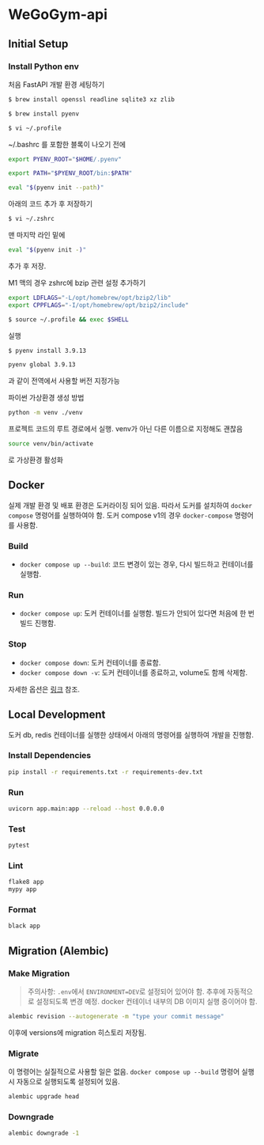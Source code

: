 # WeGoGym-api
## Initial Setup
### Install Python env
처음 FastAPI 개발 환경 세팅하기

```bash
$ brew install openssl readline sqlite3 xz zlib
```

```bash
$ brew install pyenv
```

```bash
$ vi ~/.profile
```

~/.bashrc 를 포함한 블록이 나오기 전에 

```bash
export PYENV_ROOT="$HOME/.pyenv"

export PATH="$PYENV_ROOT/bin:$PATH"

eval "$(pyenv init --path)"
```

아래의 코드 추가 후 저장하기

```bash
$ vi ~/.zshrc
```

맨 마지막 라인 밑에 

```bash
eval "$(pyenv init -)"

```

추가 후 저장.

M1 맥의 경우 zshrc에 bzip 관련 설정 추가하기
```bash
export LDFLAGS="-L/opt/homebrew/opt/bzip2/lib"
export CPPFLAGS="-I/opt/homebrew/opt/bzip2/include"
```

```bash
$ source ~/.profile && exec $SHELL
```

실행

```bash
$ pyenv install 3.9.13
```

```bash
pyenv global 3.9.13
```

과 같이 전역에서 사용할  버전 지정가능

파이썬 가상환경 생성 방법

```bash
python -m venv ./venv
```

프로젝트 코드의 루트 경로에서 실행. venv가 아닌 다른 이름으로 지정해도 괜찮음

```bash
source venv/bin/activate
```

로 가상환경 활성화

## Docker
실제 개발 환경 및 배포 환경은 도커라이징 되어 있음.
따라서 도커를 설치하여 `docker compose` 명령어를 실행하여야 함.
도커 compose v1의 경우 `docker-compose` 명령어를 사용함.
### Build
- `docker compose up --build`: 코드 변경이 있는 경우, 다시 빌드하고 컨테이너를 실행함.

### Run
- `docker compose up`: 도커 컨테이너를 실행함. 빌드가 안되어 있다면 처음에 한 번 빌드 진행함.

### Stop
- `docker compose down`: 도커 컨테이너를 종료함.
- `docker compose down -v`: 도커 컨테이너를 종료하고, volume도 함께 삭제함.

자세한 옵션은 [링크](https://docs.docker.com/engine/reference/commandline/compose_down/) 참조.

## Local Development
도커 db, redis 컨테이너를 실행한 상태에서 아래의 명령어를 실행하여 개발을 진행함.
### Install Dependencies
```bash
pip install -r requirements.txt -r requirements-dev.txt
```

### Run
```bash
uvicorn app.main:app --reload --host 0.0.0.0
```
### Test
```bash
pytest
```
### Lint
```bash
flake8 app
mypy app
```
### Format
```bash
black app
```


## Migration (Alembic)
### Make Migration
> 주의사항: `.env`에서 `ENVIRONMENT=DEV`로 설정되어 있어야 함. 추후에 자동적으로 설정되도록 변경 예정. docker 컨테이너 내부의 DB 이미지 실행 중이어야 함.

```bash
alembic revision --autogenerate -m "type your commit message"
```
이후에 versions에 migration 히스토리 저장됨.
### Migrate
이 명령어는 실질적으로 사용할 일은 없음. `docker compose up --build` 명령어 실행시 자동으로 실행되도록 설정되어 있음.
```bash
alembic upgrade head
```
### Downgrade
```bash
alembic downgrade -1
```
